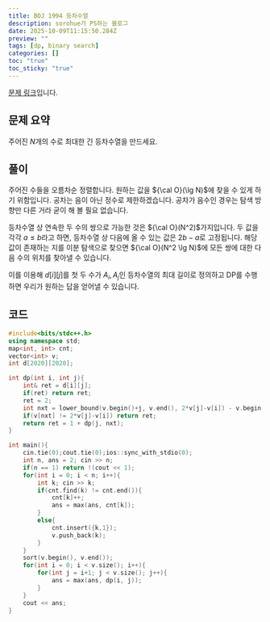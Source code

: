 ```yaml
---
title: BOJ 1994 등차수열
description: sorohue가 PS하는 블로그
date: 2025-10-09T11:15:50.284Z
preview: ""
tags: [dp, binary search]
categories: []
toc: "true"
toc_sticky: "true"
---
```


[문제 링크](https://www.acmicpc.net/problem/1994)입니다.

## 문제 요약

주어진 $N$개의 수로 최대한 긴 등차수열을 만드세요.

## 풀이

주어진 수들을 오름차순 정렬합니다. 원하는 값을 ${\cal O}(\lg N)$에 찾을 수 있게 하기 위함입니다. 공차는 음이 아닌 정수로 제한하겠습니다. 공차가 음수인 경우는 탐색 방향만 다른 거라 굳이 해 볼 필요 없습니다.

등차수열 상 연속한 두 수의 쌍으로 가능한 것은 ${\cal O}(N^2)$가지입니다. 두 값을 각각 $a \le b$라고 하면, 등차수열 상 다음에 올 수 있는 값은 $2b-a$로 고정됩니다. 해당 값이 존재하는 지를 이분 탐색으로 찾으면 ${\cal O}(N^2 \lg N)$에 모든 쌍에 대한 다음 수의 위치를 찾아낼 수 있습니다.

이를 이용해 $d[i][j]$를 첫 두 수가 $A_i, A_j$인 등차수열의 최대 길이로 정의하고 DP를 수행하면 우리가 원하는 답을 얻어낼 수 있습니다.

## 코드

```cpp
#include<bits/stdc++.h>
using namespace std;
map<int, int> cnt;
vector<int> v;
int d[2020][2020];

int dp(int i, int j){
	int& ret = d[i][j];
	if(ret) return ret;
	ret = 2;
	int nxt = lower_bound(v.begin()+j, v.end(), 2*v[j]-v[i]) - v.begin();
	if(v[nxt] != 2*v[j]-v[i]) return ret;
	return ret = 1 + dp(j, nxt);
}

int main(){
	cin.tie(0);cout.tie(0);ios::sync_with_stdio(0);
	int n, ans = 2; cin >> n;
	if(n == 1) return !(cout << 1);
	for(int i = 0; i < n; i++){
		int k; cin >> k;
		if(cnt.find(k) != cnt.end()){
			cnt[k]++;
			ans = max(ans, cnt[k]);
		}
		else{
			cnt.insert({k,1});
			v.push_back(k);
		}
	}
	sort(v.begin(), v.end());
	for(int i = 0; i < v.size(); i++){
		for(int j = i+1; j < v.size(); j++){
			ans = max(ans, dp(i, j));
		}
	}
	cout << ans;
}
```
